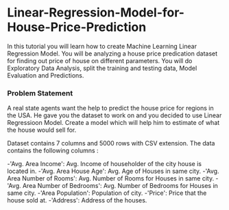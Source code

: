 # Linear-Regression-Model-for-House-Price-Prediction

In this tutorial you will learn how to create Machine Learning Linear Regression Model. You will be analyzing a house price predication dataset for finding out price of house on different parameters. You will do Exploratory Data Analysis, split the training and testing data, Model Evaluation and Predictions. 

### Problem Statement
A real state agents want the help to predict the house price for regions in the USA. He gave you the dataset to work on and you decided to use Linear Regressioon Model. Create a model which will help him to estimate of what the house would sell for.

Dataset contains 7 columns and 5000 rows with CSV extension. The data contains the following columns :

-'Avg. Area Income': Avg. Income of householder of the city house is located in.
-'Avg. Area House Age': Avg. Age of Houses in same city.
-'Avg. Area Number of Rooms': Avg. Number of Rooms for Houses in same city.
-'Avg. Area Number of Bedrooms': Avg. Number of Bedrooms for Houses in same city.
-'Area Population': Population of city.
-'Price': Price that the house sold at.
-'Address': Address of the houses.
